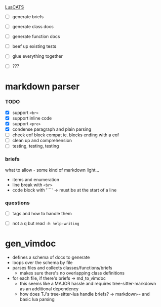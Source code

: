 [LuaCATS](https://luals.github.io/wiki/annotations/)

- [ ] generate briefs
- [ ] generate class docs
- [ ] generate function docs
- [ ] beef up existing tests
- [ ] glue everything together
- [ ] ???


# markdown parser
### TODO
- [x] support `<br>`
- [x] support inline code
- [x] support `<pre>`
- [x] condense paragraph and plain parsing
- [ ] check eof block compat ie. blocks ending with a eof
- [ ] clean up and comprehension
- [ ] testing, testing, testing

### briefs
what to allow - some kind of markdown light...
- items and enumeration
- line break with `<br>`
- code block with '```' -> must be at the start of a line


### questions
- [ ] tags and how to handle them
- [ ] not a q but read `:h help-writing`


# gen_vimdoc
- defines a schema of docs to generate
- loops over the schema by file
- parses files and collects classes/functions/briefs
    - makes sure there's no overlapping class definitions
- for each file, if there's briefs -> md_to_vimdoc
    - this seems like a MAJOR hassle and requires tree-sitter-markdown as an additional dependency
    - how does TJ's tree-sitter-lua handle briefs? -> markdown-- and basic lua parsing


